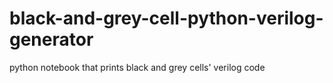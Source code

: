 # black-and-grey-cell-python-verilog-generator
python notebook that prints black and grey cells' verilog code
